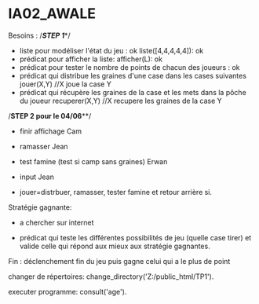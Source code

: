 IA02_AWALE
==========

Besoins :
/*******STEP 1********/
- liste pour modéliser l'état du jeu : ok liste([4,4,4,4,4]): ok
- prédicat pour afficher la liste: afficher(L): ok
- prédicat pour tester le nombre de points de chacun des joueurs : ok
- prédicat qui distribue les graines d'une case dans les cases suivantes jouer(X,Y) //X joue la case Y
- prédicat qui récupère les graines de la case et les mets dans la pôche du joueur recuperer(X,Y) //X recupere les graines de la case Y

/********STEP 2 pour le 04/06**********/

- finir affichage Cam
- ramasser Jean
- test famine (test si camp sans graines) Erwan 
- input Jean


- jouer=distrbuer, ramasser, tester famine et retour arrière si. 


Stratégie gagnante:
- a chercher sur internet

- prédicat qui teste les différentes possibilités de jeu (quelle case tirer) et valide celle qui répond aux mieux aux stratégie gagnantes.


Fin :
déclenchement fin du jeu
puis gagne celui qui a le plus de point

changer de répertoires:
	change_directory('Z:/public_html/TP1').

executer programme:
	consult('age').
